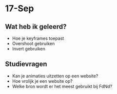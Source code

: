 # 17-Sep
## Wat heb ik geleerd?
- Hoe je keyframes toepast
- Overshoot gebruiken
- Invert gebruiken

## Studievragen
- Kan je animaties uitzetten op een website?
- Hoe vrolijk je een website op?
- Welke bron wordt er het meest gebruikt bij FdNd?

